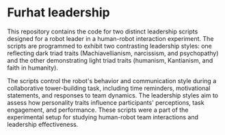 # Furhat leadership
This repository contains the code for two distinct leadership scripts designed for a robot leader in a human-robot interaction experiment. The scripts are programmed to exhibit two contrasting leadership styles: one reflecting dark triad traits (Machiavellianism, narcissism, and psychopathy) and the other demonstrating light triad traits (humanism, Kantianism, and faith in humanity).

The scripts control the robot's behavior and communication style during a collaborative tower-building task, including time reminders, motivational statements, and responses to team dynamics. The leadership styles aim to assess how personality traits influence participants' perceptions, task engagement, and performance. These scripts were a part of the experimental setup for studying human-robot team interactions and leadership effectiveness.
